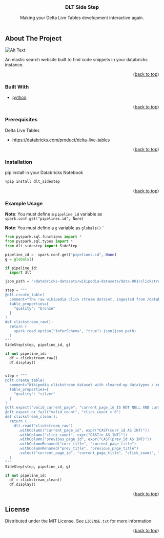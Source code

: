 <div id="top"></div>
<!--
*** Thanks for checking out the Best-README-Template. If you have a suggestion
*** that would make this better, please fork the repo and create a pull request
*** or simply open an issue with the tag "enhancement".
*** Don't forget to give the project a star!
*** Thanks again! Now go create something AMAZING! :D
-->

<!-- PROJECT SHIELDS -->
<!--
*** I'm using markdown "reference style" links for readability.
*** Reference links are enclosed in brackets [ ] instead of parentheses ( ).
*** See the bottom of this document for the declaration of the reference variables
*** for contributors-url, forks-url, etc. This is an optional, concise syntax you may use.
*** https://www.markdownguide.org/basic-syntax/#reference-style-links
-->

<!-- PROJECT LOGO -->
<br />
<div align="center">

  <h3 align="center">DLT Side Step</h3>

  <p align="center">
    Making your Delta Live Tables development interactive again.
    <br />
    <br />
  </p>
</div>

<!-- ABOUT THE PROJECT -->

## About The Project

![Alt Text](https://i.imgur.com/ssA2e1v.png)

An elastic search website built to find code snippets in your databricks instance.

<p align="right">(<a href="#top">back to top</a>)</p>

### Built With

- [python](https://www.python.org/)

<p align="right">(<a href="#top">back to top</a>)</p>

### Prerequisites

Delta Live Tables

- https://databricks.com/product/delta-live-tables

<p align="right">(<a href="#top">back to top</a>)</p>

### Installation

pip install in your Databricks Notebook

```python
%pip install dlt_sidestep
```

<p align="right">(<a href="#top">back to top</a>)</p>

### Example Usage

**Note**: You must define a `pipeline_id` variable as `spark.conf.get("pipelines.id", None)`

**Note**: You must define a `g` variable as `globals()`
`

```python
from pyspark.sql.functions import *
from pyspark.sql.types import *
from dlt_sidestep import SideStep

pipeline_id =  spark.conf.get("pipelines.id", None)
g = globals()

if pipeline_id:
  import dlt

json_path = "/databricks-datasets/wikipedia-datasets/data-001/clickstream/raw-uncompressed-json/2015_2_clickstream.json"

step = """
@dlt.create_table(
  comment="The raw wikipedia click stream dataset, ingested from /databricks-datasets.",
  table_properties={
    "quality": "bronze"
  }
)
def clickstream_raw():
  return (
    spark.read.option("inferSchema", "true").json(json_path)
  )
"""
SideStep(step, pipeline_id, g)

if not pipeline_id:
  df = clickstream_raw()
  df.display()


step = """
@dlt.create_table(
  comment="Wikipedia clickstream dataset with cleaned-up datatypes / column names and quality expectations.",
  table_properties={
    "quality": "silver"
  }
)
@dlt.expect("valid_current_page", "current_page_id IS NOT NULL AND current_page_title IS NOT NULL")
@dlt.expect_or_fail("valid_count", "click_count > 0")
def clickstream_clean():
  return (
    dlt.read("clickstream_raw")
      .withColumn("current_page_id", expr("CAST(curr_id AS INT)"))
      .withColumn("click_count", expr("CAST(n AS INT)"))
      .withColumn("previous_page_id", expr("CAST(prev_id AS INT)"))
      .withColumnRenamed("curr_title", "current_page_title")
      .withColumnRenamed("prev_title", "previous_page_title")
      .select("current_page_id", "current_page_title", "click_count", "previous_page_id", "previous_page_title")
  )
"""
SideStep(step, pipeline_id, g)

if not pipeline_id:
  df = clickstream_clean()
  df.display()

```

<p align="right">(<a href="#top">back to top</a>)</p>

## License

Distributed under the MIT License. See `LICENSE.txt` for more information.

<p align="right">(<a href="#top">back to top</a>)</p>
